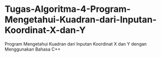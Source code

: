 # Tugas-Algoritma-4-Program-Mengetahui-Kuadran-dari-Inputan-Koordinat-X-dan-Y
Program Mengetahui Kuadran dari Inputan Koordinat X dan Y dengan Menggunakan Bahasa C++
